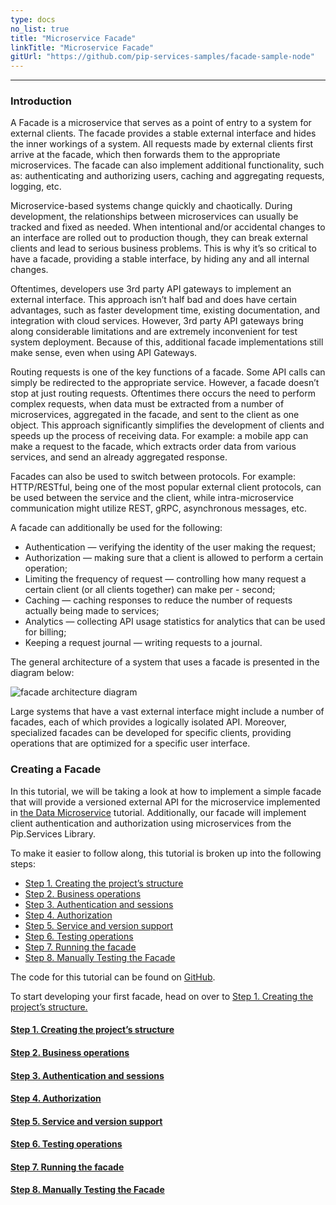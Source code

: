 ```yaml
---
type: docs
no_list: true
title: "Microservice Facade"
linkTitle: "Microservice Facade" 
gitUrl: "https://github.com/pip-services-samples/facade-sample-node"
---
```

---

### Introduction

A Facade is a microservice that serves as a point of entry to a system for external clients. The facade provides a stable external interface and hides the inner workings of a system. All requests made by external clients first arrive at the facade, which then forwards them to the appropriate microservices. The facade can also implement additional functionality, such as: authenticating and authorizing users, caching and aggregating requests, logging, etc.

Microservice-based systems change quickly and chaotically. During development, the relationships between microservices can usually be tracked and fixed as needed. When intentional and/or accidental changes to an interface are rolled out to production though, they can break external clients and lead to serious business problems. This is why it’s so critical to have a facade, providing a stable interface, by hiding any and all internal changes.

Oftentimes, developers use 3rd party API gateways to implement an external interface. This approach isn’t half bad and does have certain advantages, such as faster development time, existing documentation, and integration with cloud services. However, 3rd party API gateways bring along considerable limitations and are extremely inconvenient for test system deployment. Because of this, additional facade implementations still make sense, even when using API Gateways.

Routing requests is one of the key functions of a facade. Some API calls can simply be redirected to the appropriate service. However, a facade doesn’t stop at just routing requests. Oftentimes there occurs the need to perform complex requests, when data must be extracted from a number of microservices, aggregated in the facade, and sent to the client as one object. This approach significantly simplifies the development of clients and speeds up the process of receiving data. For example: a mobile app can make a request to the facade, which extracts order data from various services, and send an already aggregated response.

Facades can also be used to switch between protocols. For example: HTTP/RESTful, being one of the most popular external client protocols, can be used between the service and the client, while intra-microservice communication might utilize REST, gRPC, asynchronous messages, etc.

A facade can additionally be used for the following:

- Authentication — verifying the identity of the user making the request; 
- Authorization — making sure that a client is allowed to perform a certain operation;
- Limiting the frequency of request — controlling how many request a certain client (or all clients together) can make per - second;
- Caching — caching responses to reduce the number of requests actually being made to services;
- Analytics — collecting API usage statistics for analytics that can be used for billing;
- Keeping a request journal — writing requests to a journal.


The general architecture of a system that uses a facade is presented in the diagram below:

![facade architecture diagram](/images/tutorials/microservice_facade/facade_architecture_diagram1.png)


Large systems that have a vast external interface might include a number of facades, each of which provides a logically isolated API. Moreover, specialized facades can be developed for specific clients, providing operations that are optimized for a specific user interface.

### Creating a Facade 

In this tutorial, we will be taking a look at how to implement a simple facade that will provide a versioned external API for the microservice implemented in [the Data Microservice](../data_microservice) tutorial. Additionally, our facade will implement client authentication and authorization using microservices from the Pip.Services Library.

To make it easier to follow along, this tutorial is broken up into the following steps:

- [Step 1. Creating the project’s structure](step1)
- [Step 2. Business operations](step2)
- [Step 3. Authentication and sessions](step3)
- [Step 4. Authorization](step4)
- [Step 5. Service and version support](step5)
- [Step 6. Testing operations](step6)
- [Step 7. Running the facade](step7)
- [Step 8. Manually Testing the Facade](step8)

The code for this tutorial can be found on [GitHub](https://github.com/pip-services-samples/).

To start developing your first facade, head on over to [Step 1. Creating the project’s structure.](step1)


<span class="hide-title-link">

#### [Step 1. Creating the project’s structure](step1)
#### [Step 2. Business operations](step2)
#### [Step 3. Authentication and sessions](step3)
#### [Step 4. Authorization](step4)
#### [Step 5. Service and version support](step5)
#### [Step 6. Testing operations](step6)
#### [Step 7. Running the facade](step7)
#### [Step 8. Manually Testing the Facade](step8)

</span>
